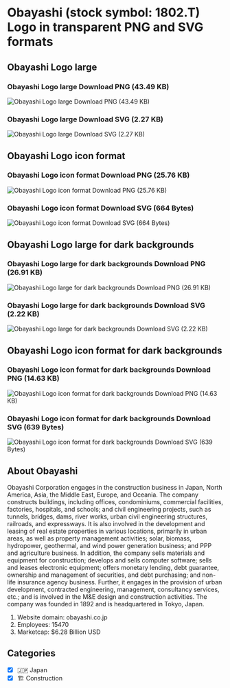 # Obayashi (stock symbol: 1802.T) Logo in transparent PNG and SVG formats

## Obayashi Logo large

### Obayashi Logo large Download PNG (43.49 KB)

![Obayashi Logo large Download PNG (43.49 KB)](/img/orig/1802.T_BIG-e16455a0.png)

### Obayashi Logo large Download SVG (2.27 KB)

![Obayashi Logo large Download SVG (2.27 KB)](/img/orig/1802.T_BIG-b06c8370.svg)

## Obayashi Logo icon format

### Obayashi Logo icon format Download PNG (25.76 KB)

![Obayashi Logo icon format Download PNG (25.76 KB)](/img/orig/1802.T-945db6fb.png)

### Obayashi Logo icon format Download SVG (664 Bytes)

![Obayashi Logo icon format Download SVG (664 Bytes)](/img/orig/1802.T-898c0af2.svg)

## Obayashi Logo large for dark backgrounds

### Obayashi Logo large for dark backgrounds Download PNG (26.91 KB)

![Obayashi Logo large for dark backgrounds Download PNG (26.91 KB)](/img/orig/1802.T_BIG.D-10a34f56.png)

### Obayashi Logo large for dark backgrounds Download SVG (2.22 KB)

![Obayashi Logo large for dark backgrounds Download SVG (2.22 KB)](/img/orig/1802.T_BIG.D-2f6c26d7.svg)

## Obayashi Logo icon format for dark backgrounds

### Obayashi Logo icon format for dark backgrounds Download PNG (14.63 KB)

![Obayashi Logo icon format for dark backgrounds Download PNG (14.63 KB)](/img/orig/1802.T.D-2f5b553c.png)

### Obayashi Logo icon format for dark backgrounds Download SVG (639 Bytes)

![Obayashi Logo icon format for dark backgrounds Download SVG (639 Bytes)](/img/orig/1802.T.D-11dcdb30.svg)

## About Obayashi

Obayashi Corporation engages in the construction business in Japan, North America, Asia, the Middle East, Europe, and Oceania. The company constructs buildings, including offices, condominiums, commercial facilities, factories, hospitals, and schools; and civil engineering projects, such as tunnels, bridges, dams, river works, urban civil engineering structures, railroads, and expressways. It is also involved in the development and leasing of real estate properties in various locations, primarily in urban areas, as well as property management activities; solar, biomass, hydropower, geothermal, and wind power generation business; and PPP and agriculture business. In addition, the company sells materials and equipment for construction; develops and sells computer software; sells and leases electronic equipment; offers monetary lending, debt guarantee, ownership and management of securities, and debt purchasing; and non-life insurance agency business. Further, it engages in the provision of urban development, contracted engineering, management, consultancy services, etc.; and is involved in the M&E design and construction activities. The company was founded in 1892 and is headquartered in Tokyo, Japan.

1. Website domain: obayashi.co.jp
2. Employees: 15470
3. Marketcap: $6.28 Billion USD


## Categories
- [x] 🇯🇵 Japan
- [x] 🏗 Construction
